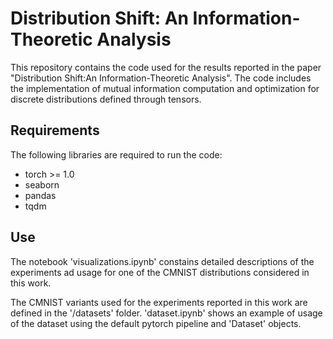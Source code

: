 # Distribution Shift: An Information-Theoretic Analysis
This repository contains the code used for the results reported in the paper "Distribution Shift:An Information-Theoretic Analysis".
The code includes the implementation of mutual information computation and optimization for discrete distributions defined through tensors.

## Requirements
The following libraries are required to run the code:
- torch >= 1.0
- seaborn
- pandas
- tqdm

## Use
The notebook 'visualizations.ipynb' constains detailed descriptions of the experiments ad usage for one of the CMNIST distributions considered in this work.

The CMNIST variants used for the experiments reported in this work are defined in the '/datasets' folder. 'dataset.ipynb' shows an example of usage of the dataset using the default pytorch pipeline and 'Dataset' objects.
